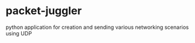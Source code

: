 packet-juggler
==============

python application for creation and sending  various networking scenarios using UDP
